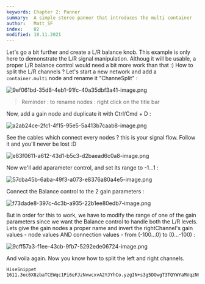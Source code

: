 ```yaml
---
keywords: Chapter 2: Panner
summary:  A simple stereo panner that introduces the multi container
author:   Matt_SF
index:    02
modified: 18.11.2021
---
```

  

Let's go a bit further and create a L/R balance knob. This example is only here to demonstrate the L/R signal manipulation. Althoug it will be usable, a proper L/R balance control would need a bit more work than that :) How to split the L/R channels ? Let's start a new network and add a `container.multi` node and rename it "ChanneSplit" : 

![9ef061bd-35d8-4eb1-91fc-40a35dbf3a41-image.png](https://i.imgur.com/WFWB2DZ.png) 

> Reminder : to rename nodes : right click on the title bar

Now, add a gain node and duplicate it with Ctrl/Cmd + D : 

![a2ab24ce-2fc1-4f15-95e5-5a413b7caab8-image.png](https://i.imgur.com/GYzjr9y.png) 

See the cables which connect every nodes ? this is your signal flow. Follow it and you'll never be lost :D

![e83f0611-a612-43d1-b5c3-d2baead6c0a8-image.png](https://i.imgur.com/LOWVbvV.png) 

Now we'll add aparameter control, and set its range to -1...1 : 

![57cba45b-6aba-49f3-a073-e8376a80a4e5-image.png](https://i.imgur.com/9pUZxpo.png) 

Connect the Balance control to the 2 gain parameters : 

![f73dade8-397c-4c3b-a935-22b1ee80edb7-image.png](https://i.imgur.com/1CAJWn2.png) 

But in order for this to work, we have to modify the range of one of the gain parameters since we want the Balance control to handle both the L/R levels. 
Lets give the gain nodes a proper name and invert the rightChannel's gain values - node values AND connection values - from (-100...0) to (0...-100) : 

![9cff57a3-f1ee-43cb-9fb7-5292ede06724-image.png](https://i.imgur.com/7WOgNj9.png) 

And voila again. Now you know how to split the left and right channels.

```snippet
HiseSnippet 1611.3oc6X8zbaTCEWqc1Pi6eFJzNvwcxvA2YJYhCo.yzgIN+s3g5DOwgT3TQYWYaMVqzN6JmDWldiCbiy8FeD3BG3T6GAlgu.v2f9M.dRZsWs1tAGSZZOfOY8jz68Su+7SuUMhE9jjDQLxYgC5GQPNWysYetrylcvTNp1VHma3VGmHIwdFQazOBmjPBPNNEefRfyBygz+d4ZafYXtOISDBcnf5SdHMjJyj1n5WQYrcvAjCngVqd0p07E7MELQO.OEcWFEg86haS1EqVVAWjy7aGPkh3lRrjjfblaCQP+lcDmvMq+PZB8HFQMnBpInHi3cDr.EhURQa1gxBZL3bmfPNtMx7BEMdga4VmFPGJOya7t5I7x1gs+voPd3ULG7pXCuksf2DfjiEjly.oa51zOlFIylQgmq5ViCAmVXvsaCEyZQE9UG2MEvJ3xkBwcI6DCCFtixqbukuqWk6s7cteoRfqOQ5cLN1KMLtyodegmNYXo1D41sZQ7kkWb3jKp1DkynbhWqdbeIUv8D7tbwQoqQY3XAqruHLRvAHbWP8rdj6T56KsvP8rTBQttTFSOpmjTNSb5+Frm6W5of8FbV..s4.sVdQKat3cT5K0xahYrifTnxSBVfFsf8tBIYOdYMzJ8zRdiNUqVSbtTcwHwSbZU9c7Yswx7dgGQhscLpEBA87YRtu5LI6Dcei6wZgBdMNUtWDg+pR+Qo9TUVWJpfkJ04b2HMmqIiFPhQTH055tVtRjF1oUvU+qm7COG8001BKwCTFnWvVQjXIUcLb1hbLvGXRnWvcKRRWoHRu1zfIThOkl9zLhicq1OaPspg4XkddHMHfQZHRnJeuM4DZ7pLn9VDzigk4K5ULcoSnzgcklpZhC5tuMS3nLAyMcLAmMQ0zB2a51fJ86LY7VXB3EhVutwaJu50cM7HYfcN2c9lyjD8bCkokPsTZFFXeCS5PtmIwj57itY0uQwjHbL4.QCFte4DbXDirO.265cDS32sI8IjwK5iLHXC0JJ62Ay4DVxrvML+TeKSky7VFz9hdRJuccLv9BkSt61KrIb2KPQlhNPlSAEEgY7xpwpzklDdfdveC+RmrhZrS5jUFLYF6BZWh7DQbWczH8+PrP45ulah1I+3VmVAsNiINQwGPSSdgXfVVCAqeTGAm5qDYVw.jtdnnmh7v.WmB6JB.Gv76f8AGU+FXYGUYghdDx6HwK4OL+yNrq10f1OLGTvJgZVIn4ibIEf6tANF5KAtJUQrUvonEQmIeSMBpxJXNh0RNTMqOlgNzvZBXUYQiCQCXW0Rutq4P0LhAcM8JOBg8XR54.x4A3PKWHmkYjVxTWZdKeUvxwjkZqbamCaVHmMs7XPN4vQHm2oNken0UIvuu8E0wmNhLH2RRhTUWox94m8reaslcImXvZpzWz9WtcU04YdMuMZLsrdOoHDJdz7gHKbL+33.gFCGU+opSEN9t2eq+XMSNVyPgP1Ap0FELqV8ew9WD9gq4tOA5JxnkwzExJC3Ftwz1cdKIEXBtdvc7+o.uFRArCK4iQN1XSooEFPXhFGou74iizWt1HH0f9QQpdkiALcWjbh9lQMaU1PHkQkEVKXTdqg.VMUZ7+h2ot8oPS.IIZf.o7nIBrQJmlNj8eMseTjsgPzMDqu3cl5N2tMtaal7ptOBeLQ+sg5KQusdbKQbn2CHvkSp9QqbFOUvuOsOUPzT+TA64KAHbPLlmDIRHUr07Hysh8baQj834WtQTtUoNd6.GOq0ckpCDthsvFXdNkAiyoo5TqOb4OWaaNF5UqIANMA6k3CGV7H0DM5wRHOhFH6TwdiYhWwV7WhiCf3hethnhScG0miWMY925d0jKuOm6h4gcVX.FaRUe.w17iILnZTiw2CJ+ZggV7FHMe4TcAWLnW3r.89DnQ91sI4xel3AZcoD62MSxsptOgQvIVkXeT0GB8Yhiqq6NXl7EUN2Ox0DiWenqAtdJN.u2HwsKjO8t3T8o2WHXb1+b6KgpOfB7s6n3G3BTwq3oCkduYhkWFeZ9kgMBw9whG6adQCUQ+UzRfyMW+n9K3VWM1qxfmRz0c4kVFEBWW7XeeU95GC29L48rxLrmOYF1ypyvdt2LrmOcF1ymMC64yOy8ntoN8qiT47ffFaqaZzwwzrhN8G8O.e9J+E
```